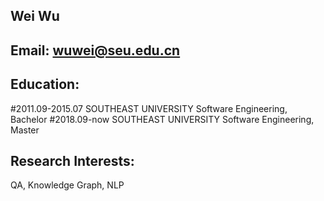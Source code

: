 ## Wei Wu

## Email: wuwei@seu.edu.cn

## Education:

#2011.09-2015.07 SOUTHEAST UNIVERSITY  Software Engineering, Bachelor
#2018.09-now     SOUTHEAST UNIVERSITY  Software Engineering, Master


## Research Interests:
QA, Knowledge Graph, NLP


